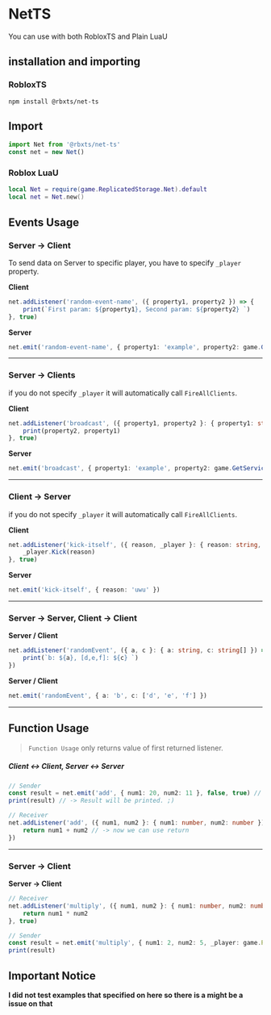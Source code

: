 # NetTS

You can use with both RobloxTS and Plain LuaU

## installation and importing

### RobloxTS

```npm
npm install @rbxts/net-ts
```

## Import
```ts
import Net from '@rbxts/net-ts'
const net = new Net()
```

### Roblox LuaU

```lua
local Net = require(game.ReplicatedStorage.Net).default
local net = Net.new()
```

## Events Usage

### Server -> Client

To send data on Server to specific player, you have to specify `_player` property.

**Client**
```ts
net.addListener('random-event-name', ({ property1, property2 }) => {
    print(`First param: ${property1}, Second param: ${property2} `)
}, true)
```

**Server**
```ts
net.emit('random-event-name', { property1: 'example', property2: game.GetService("Workspace"), _player: game.GetService("Players").FindFirstChild("Monotter") as Player }, true)
```
---
### Server -> Clients

if you do not specify `_player` it will automatically call `FireAllClients`.

**Client**
```ts
net.addListener('broadcast', ({ property1, property2 }: { property1: string, property2: Instance }) => {
    print(property2, property1)
}, true)
```

**Server**
```ts
net.emit('broadcast', { property1: 'example', property2: game.GetService("Workspace") }, true)
```

---
### Client -> Server

if you do not specify `_player` it will automatically call `FireAllClients`.

**Client**
```ts
net.addListener('kick-itself', ({ reason, _player }: { reason: string, _player: Player }) => {
    _player.Kick(reason)
}, true)
```

**Server**
```ts
net.emit('kick-itself', { reason: 'uwu' })
```
---
### Server -> Server, Client -> Client

**Server / Client**
```ts
net.addListener('randomEvent', ({ a, c }: { a: string, c: string[] }) => {
    print(`b: ${a}, [d,e,f]: ${c} `)
})
```

**Server / Client**
```ts
net.emit('randomEvent', { a: 'b', c: ['d', 'e', 'f'] })
```
---
## Function Usage

> `Function Usage` only returns value of first returned listener.
##### Client <-> Client, Server <-> Server
```ts
// Sender
const result = net.emit('add', { num1: 20, num2: 11 }, false, true) // -> To making it function, simply add true at last parameter
print(result) // -> Result will be printed. ;)
```
```ts
// Receiver
net.addListener('add', ({ num1, num2 }: { num1: number, num2: number }) => {
    return num1 + num2 // -> now we can use return
})
```
---
### Server -> Client


**Server -> Client**
```ts
// Receiver
net.addListener('multiply', ({ num1, num2 }: { num1: number, num2: number }) => {
    return num1 * num2
}, true)
```
```ts
// Sender
const result = net.emit('multiply', { num1: 2, num2: 5, _player: game.Players.Monotter }, true, true)
print(result)
```
## Important Notice
**I did not test examples that specified on here so there is a might be a issue on that**